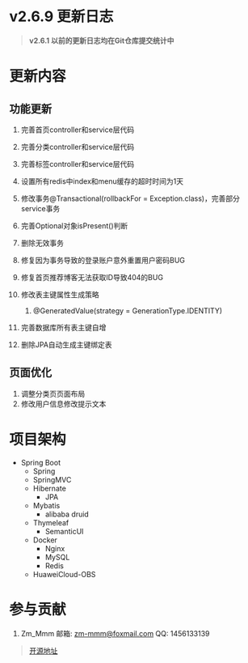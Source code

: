 # v2.6.9 更新日志

> **v2.6.1 以前的更新日志均在Git仓库提交统计中**

# 更新内容

## 功能更新

1. 完善首页controller和service层代码
2. 完善分类controller和service层代码
3. 完善标签controller和service层代码
4. 设置所有redis中index和menu缓存的超时时间为1天
5. 修改事务@Transactional(rollbackFor = Exception.class)，完善部分service事务
6. 完善Optional对象isPresent()判断
7. 删除无效事务
8. 修复因为事务导致的登录账户意外重置用户密码BUG
9. 修复首页推荐博客无法获取ID导致404的BUG
10. 修改表主键属性生成策略
    1. @GeneratedValue(strategy = GenerationType.IDENTITY)
    
11. 完善数据库所有表主键自增
12. 删除JPA自动生成主键绑定表

## 页面优化

1. 调整分类页页面布局
2. 修改用户信息修改提示文本

# 项目架构

- Spring Boot
    - Spring
    - SpringMVC
    - Hibernate
        - JPA
    - Mybatis
        - alibaba druid
    - Thymeleaf
        - SemanticUI
    - Docker
        - Nginx
        - MySQL
        - Redis
    - HuaweiCloud-OBS
          
# 参与贡献

1.  Zm_Mmm 邮箱: zm-mmm@foxmail.com QQ: 1456133139

> [开源地址](https://gitee.com/zm_mmm/blog "开源地址")